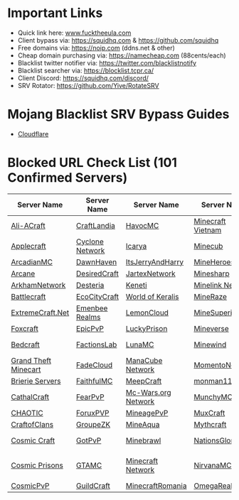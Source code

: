 # Important Links
- Quick link here: www.fucktheeula.com
- Client bypass via: https://squidhq.com & https://github.com/squidhq
- Free domains via: https://noip.com (ddns.net & other)
- Cheap domain purchasing via: https://namecheap.com (88cents/each)
- Blacklist twitter notifier via: https://twitter.com/blacklistnotify
- Blacklist searcher via: https://blocklist.tcpr.ca/
- Client Discord: https://squidhq.com/discord/
- SRV Rotator: https://github.com/Yive/RotateSRV

# Mojang Blacklist SRV Bypass Guides
- [Cloudflare](https://github.com/EcoCityCraft/MojangBlacklist/blob/master/SRV-Guides/CLOUDFLARE.md)

# Blocked URL Check List (101 Confirmed Servers)

Server Name                             | Server Name                              | Server Name                                   | Server Name                           | Server Name                           | Server Name
--------------------------------------- | ---------------------------------------- | --------------------------------------------- | ------------------------------------- | ------------------------------------- | ------------------------------------- 
[Ali-ACraft][mc.aliacraft.net]          | [CraftLandia][jogar.craftlandia.com.br]  | [HavocMC][mc.havocmc.net]                     | [Minecraft Vietnam][sv.minefc.com]    | [OPAnarchy][opanarchy.com]            | [Skyblock.net][skyblock.net]
[Applecraft][play.applecraft.org]       | [Cyclone Network][cyclonenetwork.org]    | [Icarya][play.icarya.fr]                      | [Minecub][mc.minecub.es]              | [OPCraft][opcraft.net]                | [Skyblock.xyz][skyblock.xyz]
[ArcadianMC][play.arcadianmc.com]       | [DawnHaven][play.dawnhaven.net]          | [ItsJerryAndHarry][itsjerryandharry.com]      | [MineHeroes][mineheroes.net]          | [OPMines][opmines.net]                | [Skyblocky][skyblocky.com]
[Arcane][arcane.cc]                     | [DesiredCraft][mc.desiredcraft.net]      | [JartexNetwork][play.jartexnetwork.com]       | [Minesharp][play.minesharp.net]       | [OriginMC][originmc.org]              | [SkyCalypso.DE][skycalypso.de]
[ArkhamNetwork][arkhamnetwork.org]      | [Desteria][pvp.desteria.com]             | [Keneti][play.keneti.com]                     | [Minelink Network][play.minelink.net] | [ParadiseMC][play.paradise-mc.net]    | [Skywars][skywars.com]
[Battlecraft][battlecraft.eu]           | [EcoCityCraft][ecocitycraft.com]         | [World of Keralis][play.keralis.net]          | [MineRaze][play.mineraze.us]          | [PhanaticMC][phanaticmc.com]          | [SlabCraft][mc.slabcraft.net]
[ExtremeCraft.Net][extremecraft.net]    | [Emenbee Realms][emenbee.net]            | [LemonCloud][lemoncloud.org]                  | [MineSuperior][play.minesuperior.com] | [Pika-Network][play.pika-network.net] | [SurvivalDub][mc.survivaldub.com]
[Foxcraft][mcfoxcraft.com]              | [EpicPvP][epicpvp.eu]                    | [LuckyPrison][luckyprison.com]                | [Mineverse][mineverse.com]            | [Pitforge][pitforge.com]              | [TeamExtreme][play.teamextrememc.com]
[Bedcraft][ftb.bedcraft.eu]             | [FactionsLab][play.factionslab.com]      | [LunaMC][play.lunamc.fr]                      | [Minewind][mc.minewind.com]           | [PrimeMC][primemc.org]                | [The Reeve Network][play.reevemc.com]
[Grand Theft Minecart][grandtheftmc.net]| [FadeCloud][fadecloud.com]               | [ManaCube Network][play.manacube.com]         | [MomentoNetwork][momentonetwork.net]  | [Purple Prison][purpleprison.net]     | [TheSquadMC][play.thesquadmc.net]
[Brierie Servers][brierie.net]          | [FaithfulMC][faithfulmc.com]             | [MeepCraft][meepcraft.com]                    | [monman11][monman11.com]              | [PvPingMC][play.pvpingmc.org]         | [Thronecraft][play.thronecraft.org]
[CathalCraft][mc.cathalcraft.com]       | [FearPvP][fearpvp.com]                   | [Mc-Wars.org Network][mc-wars.org]            | [MunchyMC][munchymc.com]              | [PvP-WarCraft][mc.pvp-warcraft.eu]    | [Twerion][twerion.net]
[CHAOTIC][chaoticprison.org]            | [ForuxPVP][play.foruxpvp.com]            | [MineagePvP][play.mineagepvp.com]             | [MuxCraft][muxcraft.eu]               | [RebirthCraft][play.rebirthcraft.net] | [VelocityMC][play.velocity-mc.com]
[CraftofClans][play.craftofclans.net]   | [GroupeZK][play.groupezk.fr]             | [MineAqua][mc.mineaquatm.net]                 | [Mythcraft][play.mythcraftpvp.com]    | [SaicoPVP][saicopvp.com]              | [VindexCraft][play.vindexcraft.com]
[Cosmic Craft][play.cosmicmc.com]       | [GotPvP][gotpvp.com]                     | [Minebrawl][minebrawl.org]                    | [NationsGlory][nationsglory.fr]       | [Savage Games][savage.games]          | [Wyvern Network][play.wyvernnetwork.com]
[Cosmic Prisons][cosmicprisons.com]     | [GTAMC][play.gtamc.net]                  | [Minecraft Network][minecartmc.com]           | [NirvanaMC][play.nirvanamc.com]       | [The Skyblock Hub][sb-hub.com]        | [Yay Mc][yaymc.com]
[CosmicPvP][cosmicpvp.com]              | [GuildCraft][play.guildcraft.org]        | [MinecraftRomania][play.minecraft-romania.ro] | [OmegaRealm][omegarealm.com]          | [Shaded][play.shaded.gg]              |

[mc.aliacraft.net]:          http://use.gameapis.net/mc/extra/blockedservers/check/mc.aliacraft.net
[play.applecraft.org]:       http://use.gameapis.net/mc/extra/blockedservers/check/play.applecraft.org
[play.arcadianmc.com]:       http://use.gameapis.net/mc/extra/blockedservers/check/play.arcadianmc.com,arcadianmc.com,mc.arcadianmc.com
[arcane.cc]:                 http://use.gameapis.net/mc/extra/blockedservers/check/arcane.cc,mc.arcane.cc
[arkhamnetwork.org]:         http://use.gameapis.net/mc/extra/blockedservers/check/arkhamnetwork.org,mc.arkhamnetwork.org,play.arkhamnetwork.org,playmc.mx
[battlecraft.eu]:            http://use.gameapis.net/mc/extra/blockedservers/check/battlecraft.eu,mc.battlecraft.eu
[ftb.bedcraft.eu]:           http://use.gameapis.net/mc/extra/blockedservers/check/ftb.bedcraft.eu
[brierie.net]:               http://use.gameapis.net/mc/extra/blockedservers/check/modernsky.brierie.net,dw20new.brierie.net,horizons3.brierie.net,mc.brierie.net,revelation.brierie.net,project.brierie.net,age.brierie.net,beyond.brierie.net,sf3.brierie.net,direwolf20.brierie.net,hermitpack.brierie.net,infinitylite.brierie.net,fv.brierie.net,titan.brierie.net,simplelife.brierie.net,departed.brierie.net,dw20.brierie.co,horizons.brierie.net,inf.brierie.net,lite3.brierie.net,mq.brierie.net,sf2.brierie.net,unleashed.brierie.net,lobby.brierie.net,sevtech.brierie.net
[mc.cathalcraft.com]:        http://use.gameapis.net/mc/extra/blockedservers/check/mc.cathalcraft.com,sky.cathalcraft.com
[chaoticprison.org]:         http://use.gameapis.net/mc/extra/blockedservers/check/chaoticprison.org
[play.craftofclans.net]:     http://use.gameapis.net/mc/extra/blockedservers/check/play.craftofclans.net
[play.cosmicmc.com]:         http://use.gameapis.net/mc/extra/blockedservers/check/play.cosmicmc.com,mc.cosmicmc.com
[cosmicprisons.com]:         http://use.gameapis.net/mc/extra/blockedservers/check/cosmicprisons.com
[cosmicpvp.com]:             http://use.gameapis.net/mc/extra/blockedservers/check/cosmicpvp.com,proxypipe.cosmicpvp.com,play.cosmicpvp.com
[jogar.craftlandia.com.br]:  http://use.gameapis.net/mc/extra/blockedservers/check/jogar.craftlandia.com.br
[cyclonenetwork.org]:        http://use.gameapis.net/mc/extra/blockedservers/check/cyclonenetwork.org,op.cyclonenetwork.org,play.cyclonenetwork.org,mc.cyclonenetwork.org
[play.dawnhaven.net]:        http://use.gameapis.net/mc/extra/blockedservers/check/play.dawnhaven.net
[mc.desiredcraft.net]:       http://use.gameapis.net/mc/extra/blockedservers/check/mc.desiredcraft.net
[pvp.desteria.com]:          http://use.gameapis.net/mc/extra/blockedservers/check/pvp.desteria.com,desteria.com,play.desteria.com
[ecocitycraft.com]:          http://use.gameapis.net/mc/extra/blockedservers/check/ecocitycraft.com,mc.ecocitycraft.com,play.ecocitycraft.com,eccgamers.com,mc.eccgamers.com,play.eccgamers.com,aemservers.net,mc.aemservers.net,play.aemservers.net
[emenbee.net]:               http://use.gameapis.net/mc/extra/blockedservers/check/emenbee.net,mc.emenbee.net
[epicpvp.eu]:                http://use.gameapis.net/mc/extra/blockedservers/check/epicpvp.eu,clashmc.eu
[extremecraft.net]:          http://use.gameapis.net/mc/extra/blockedservers/check/extremecraft.net,play.extremecraft.net,mc.extremecraft.net
[play.factionslab.com]:      http://use.gameapis.net/mc/extra/blockedservers/check/play.factionslab.com,factionslab.com
[fadecloud.com]:             http://use.gameapis.net/mc/extra/blockedservers/check/fadecloud.com,play.fadecloud.com
[faithfulmc.com]:            http://use.gameapis.net/mc/extra/blockedservers/check/faithfulmc.com,play.faithfulmc.com
[fearpvp.com]:               http://use.gameapis.net/mc/extra/blockedservers/check/fearpvp.com,play.fearpvp.com,mc.fearpvp.com
[play.foruxpvp.com]:         http://use.gameapis.net/mc/extra/blockedservers/check/play.foruxpvp.com
[mcfoxcraft.com]:            http://use.gameapis.net/mc/extra/blockedservers/check/mcfoxcraft.com,play.mcfoxcraft.com
[play.groupezk.fr]:          http://use.gameapis.net/mc/extra/blockedservers/check/play.groupezk.fr,gzk.bmqt.fr,play.groupezk.com
[grandtheftmc.net]:          http://use.gameapis.net/mc/extra/blockedservers/check/play.grandtheftmc.net,mc.grandtheftmc.net,mc-gtm.net,play.mc-gtm.net,mc.mc-gtm.net
[gotpvp.com]:                http://use.gameapis.net/mc/extra/blockedservers/check/gotpvp.com,play.gotpvp.com
[play.gtamc.net]:            http://use.gameapis.net/mc/extra/blockedservers/check/play.gtamc.net
[play.guildcraft.org]:       http://use.gameapis.net/mc/extra/blockedservers/check/play.guildcraft.org
[mc.havocmc.net]:            http://use.gameapis.net/mc/extra/blockedservers/check/mc.havocmc.net,play.havocmc.net
[play.icarya.fr]:            http://use.gameapis.net/mc/extra/blockedservers/check/play.icarya.fr,icarya.fr
[itsjerryandharry.com]:      http://use.gameapis.net/mc/extra/blockedservers/check/itsjerryandharry.com,play.itsjerryandharry.com,mc.itsjerryandharry.com
[play.jartexnetwork.com]:    http://use.gameapis.net/mc/extra/blockedservers/check/play.jartexnetwork.com,mc.jartexnetwork.com,jartexnetwork.com
[play.keneti.com]:           http://use.gameapis.net/mc/extra/blockedservers/check/play.keneti.com
[play.keralis.net]:          http://use.gameapis.net/mc/extra/blockedservers/check/play.keralis.net
[lemoncloud.org]:            http://use.gameapis.net/mc/extra/blockedservers/check/lemoncloud.org,play.lemoncloud.org
[luckyprison.com]:           http://use.gameapis.net/mc/extra/blockedservers/check/luckyprison.com,play.luckyprison.com
[play.lunamc.fr]:            http://use.gameapis.net/mc/extra/blockedservers/check/play.lunamc.fr,play.horizonmc.fr
[play.manacube.com]:         http://use.gameapis.net/mc/extra/blockedservers/check/play.manacube.com,manacube.com,mc.manacube.com,play.minevast.com,mc.minevast.com,minevast.com
[meepcraft.com]:             http://use.gameapis.net/mc/extra/blockedservers/check/meepcraft.com
[mc-wars.org]:               http://use.gameapis.net/mc/extra/blockedservers/check/mc-wars.org
[play.mineagepvp.com]:       http://use.gameapis.net/mc/extra/blockedservers/check/play.mineagepvp.com,mc.mineagepvp.com,mineagepvp.com
[mc.mineaquatm.net]:         http://use.gameapis.net/mc/extra/blockedservers/check/mc.mineaquatm.net
[minebrawl.org]:             http://use.gameapis.net/mc/extra/blockedservers/check/minebrawl.org
[minecartmc.com]:            http://use.gameapis.net/mc/extra/blockedservers/check/minecartmc.com,play.theminecart.com,server.theminecart.com
[play.minecraft-romania.ro]: http://use.gameapis.net/mc/extra/blockedservers/check/play.minecraft-romania.ro,original.minecraft-romania.ro,elite.minecraft-romania.ro,galaxy.minecraft-romania.ro,evo.minecraft-romania.ro
[sv.minefc.com]:             http://use.gameapis.net/mc/extra/blockedservers/check/sv.minefc.com
[mc.minecub.es]:             http://use.gameapis.net/mc/extra/blockedservers/check/mc.minecub.es,us.minecub.es,eu.minecub.es
[mineheroes.net]:            http://use.gameapis.net/mc/extra/blockedservers/check/mineheroes.net,play.mineheroes.net
[play.minesharp.net]:        http://use.gameapis.net/mc/extra/blockedservers/check/play.minesharp.net,play.minesharp.org,minesharp.net,minesharp.org,mc.minesharp.net,mc.minesharp.org
[play.minelink.net]:         http://use.gameapis.net/mc/extra/blockedservers/check/play.minelink.net
[play.mineraze.us]:          http://use.gameapis.net/mc/extra/blockedservers/check/play.mineraze.us
[play.minesuperior.com]:     http://use.gameapis.net/mc/extra/blockedservers/check/play.minesuperior.com
[mineverse.com]:             http://use.gameapis.net/mc/extra/blockedservers/check/mineverse.com,mineverse.net,mineverse.org
[mc.minewind.com]:           http://use.gameapis.net/mc/extra/blockedservers/check/mc.minewind.com,play.minewind.com
[momentonetwork.net]:        http://use.gameapis.net/mc/extra/blockedservers/check/mc.momentonetwork.net
[monman11.com]:              http://use.gameapis.net/mc/extra/blockedservers/check/monman11.com
[munchymc.com]:              http://use.gameapis.net/mc/extra/blockedservers/check/munchymc.com,play.munchymc.com,kitpvp.us,play.kitpvp.us,mc.kitpvp.us,woolwars.com,na-hg.com,play.na-hg.com,mc.na-hg.com,minecraftraid.com,mc-prison.com,mc-maze.com
[muxcraft.eu]:               http://use.gameapis.net/mc/extra/blockedservers/check/muxcraft.eu,pvp.muxcraft.eu
[play.mythcraftpvp.com]:     http://use.gameapis.net/mc/extra/blockedservers/check/play.mythcraftpvp.com
[nationsglory.fr]:           http://use.gameapis.net/mc/extra/blockedservers/check/nationsglory.fr,blue.nationsglory.fr,orange.nationsglory.fr,yellow.nationsglory.fr,white.nationsglory.fr,black.nationsglory.fr,grey.nationsglory.fr,brown.nationsglory.fr
[play.nirvanamc.com]:        http://use.gameapis.net/mc/extra/blockedservers/check/play.nirvanamc.com
[omegarealm.com]:            http://use.gameapis.net/mc/extra/blockedservers/check/omegarealm.com,mc.omegarealm.com,play.omegarealm.com
[opanarchy.com]:             http://use.gameapis.net/mc/extra/blockedservers/check/opanarchy.com,mc.opanarchy.com,play.opanarchy.com
[opcraft.net]:               http://use.gameapis.net/mc/extra/blockedservers/check/opcraft.net,play.opcraft.net,mc.opcraft.net
[opmines.net]:               http://use.gameapis.net/mc/extra/blockedservers/check/opmines.net,mc.opmines.net
[originmc.org]:              http://use.gameapis.net/mc/extra/blockedservers/check/originmc.org,pvp.originmc.org,play.originmc.org
[play.paradise-mc.net]:      http://use.gameapis.net/mc/extra/blockedservers/check/play.paradise-mc.net,paradise-mc.net
[phanaticmc.com]:            http://use.gameapis.net/mc/extra/blockedservers/check/phanaticmc.com,play.phanaticmc.com,mcskyblock.com,play.mcskyblock.com
[play.pika-network.net]:     http://use.gameapis.net/mc/extra/blockedservers/check/play.pika-network.net,play.pikacraft.eu
[pitforge.com]:              http://use.gameapis.net/mc/extra/blockedservers/check/pitforge.com
[primemc.org]:               http://use.gameapis.net/mc/extra/blockedservers/check/primemc.org,play.primemc.org
[purpleprison.net]:          http://use.gameapis.net/mc/extra/blockedservers/check/purpleprison.net
[play.pvpingmc.org]:         http://use.gameapis.net/mc/extra/blockedservers/check/play.pvpingmc.org
[mc.pvp-warcraft.eu]:        http://use.gameapis.net/mc/extra/blockedservers/check/mc.pvp-warcraft.eu
[play.rebirthcraft.net]:     http://use.gameapis.net/mc/extra/blockedservers/check/play.rebirthcraft.net
[saicopvp.com]:              http://use.gameapis.net/mc/extra/blockedservers/check/saicopvp.com,mc.saicopvp.com,play.saicopvp.com
[savage.games]:              http://use.gameapis.net/mc/extra/blockedservers/check/savage.games,skybounds.com,play.skybounds.com,play.savage.games
[sb-hub.com]:                http://use.gameapis.net/mc/extra/blockedservers/check/sb-hub.com,planetsb.net,fadedsb.com,shadowsb.com,survivalsb.com
[play.shaded.gg]:            http://use.gameapis.net/mc/extra/blockedservers/check/play.shaded.gg,shaded.gg
[skyblock.net]:              http://use.gameapis.net/mc/extra/blockedservers/check/skyblock.net,skyblock.org
[skyblock.xyz]:              http://use.gameapis.net/mc/extra/blockedservers/check/skyblock.xyz
[skyblocky.com]:             http://use.gameapis.net/mc/extra/blockedservers/check/skyblocky.com,mc.skyblocky.com,play.skyblocky.com,candycraft.org,play.candycraft.org,mc.candycraft.org
[skycalypso.de]:             http://use.gameapis.net/mc/extra/blockedservers/check/skycalypso.de
[skywars.com]:               http://use.gameapis.net/mc/extra/blockedservers/check/skywars.com
[mc.slabcraft.net]:          http://use.gameapis.net/mc/extra/blockedservers/check/mc.slabcraft.net
[mc.survivaldub.com]:        http://use.gameapis.net/mc/extra/blockedservers/check/mc.survivaldub.com
[play.teamextrememc.com]:    http://use.gameapis.net/mc/extra/blockedservers/check/play.teamextrememc.com
[play.reevemc.com]:          http://use.gameapis.net/mc/extra/blockedservers/check/play.reevemc.com
[play.thesquadmc.net]:       http://use.gameapis.net/mc/extra/blockedservers/check/play.thesquadmc.net
[play.thronecraft.org]:      http://use.gameapis.net/mc/extra/blockedservers/check/play.thronecraft.org
[twerion.net]:               http://use.gameapis.net/mc/extra/blockedservers/check/twerion.net
[play.velocity-mc.com]:      http://use.gameapis.net/mc/extra/blockedservers/check/play.velocity-mc.com
[play.vindexcraft.com]:      http://use.gameapis.net/mc/extra/blockedservers/check/play.vindexcraft.com
[play.wyvernnetwork.com]:    http://use.gameapis.net/mc/extra/blockedservers/check/play.wyvernnetwork.com
[yaymc.com]:                 http://use.gameapis.net/mc/extra/blockedservers/check/yaymc.com,play.yaymc.com,mc.yaymc.com